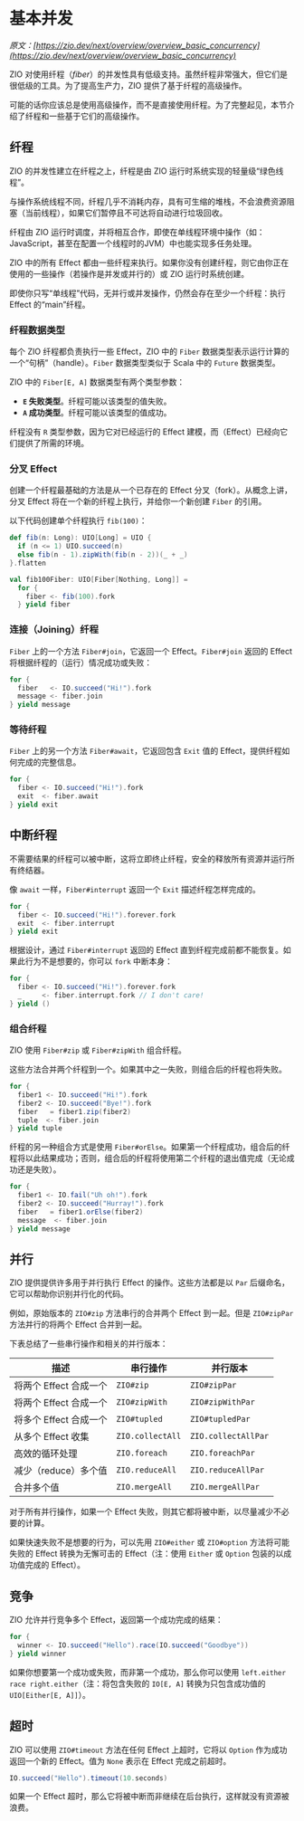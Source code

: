 # 基本并发

*原文：[https://zio.dev/next/overview/overview_basic_concurrency](https://zio.dev/next/overview/overview_basic_concurrency)*

ZIO 对使用纤程（*fiber*）的并发性具有低级支持。虽然纤程非常强大，但它们是很低级的工具。为了提高生产力，ZIO 提供了基于纤程的高级操作。

可能的话你应该总是使用高级操作，而不是直接使用纤程。为了完整起见，本节介绍了纤程和一些基于它们的高级操作。

## 纤程

ZIO 的并发性建立在纤程之上，纤程是由 ZIO 运行时系统实现的轻量级“绿色线程”。

与操作系统线程不同，纤程几乎不消耗内存，具有可生缩的堆栈，不会浪费资源阻塞（当前线程），如果它们暂停且不可达将自动进行垃圾回收。

纤程由 ZIO 运行时调度，并将相互合作，即使在单线程环境中操作（如：JavaScript，甚至在配置一个线程时的JVM）中也能实现多任务处理。

ZIO 中的所有 Effect 都由一些纤程来执行。如果你没有创建纤程，则它由你正在使用的一些操作（若操作是并发或并行的）或 ZIO 运行时系统创建。

即使你只写“单线程”代码，无并行或并发操作，仍然会存在至少一个纤程：执行 Effect 的“main”纤程。

### 纤程数据类型

每个 ZIO 纤程都负责执行一些 Effect，ZIO 中的 `Fiber` 数据类型表示运行计算的一个“句柄”（handle）。`Fiber` 数据类型类似于 Scala 中的 `Future` 数据类型。

ZIO 中的 `Fiber[E, A]` 数据类型有两个类型参数：

- **`E` 失败类型**。纤程可能以该类型的值失败。
- **`A` 成功类型**。纤程可能以该类型的值成功。

纤程没有 `R` 类型参数，因为它对已经运行的 Effect 建模，而（Effect）已经向它们提供了所需的环境。

### 分叉 Effect

创建一个纤程最基础的方法是从一个已存在的 Effect 分叉（fork）。从概念上讲，分叉 Effect 将在一个新的纤程上执行，并给你一个新创建 `Fiber` 的引用。

以下代码创建单个纤程执行 `fib(100)`：

```scala
def fib(n: Long): UIO[Long] = UIO {
  if (n <= 1) UIO.succeed(n)
  else fib(n - 1).zipWith(fib(n - 2))(_ + _)
}.flatten

val fib100Fiber: UIO[Fiber[Nothing, Long]] = 
  for {
    fiber <- fib(100).fork
  } yield fiber
```

### 连接（Joining）纤程

`Fiber` 上的一个方法 `Fiber#join`，它返回一个 Effect。`Fiber#join` 返回的 Effect 将根据纤程的（运行）情况成功或失败：

```scala
for {
  fiber   <- IO.succeed("Hi!").fork
  message <- fiber.join
} yield message
```

### 等待纤程

`Fiber` 上的另一个方法 `Fiber#await`，它返回包含 `Exit` 值的 Effect，提供纤程如何完成的完整信息。

```scala
for {
  fiber <- IO.succeed("Hi!").fork
  exit  <- fiber.await
} yield exit
```

## 中断纤程

不需要结果的纤程可以被中断，这将立即终止纤程，安全的释放所有资源并运行所有终结器。

像 `await` 一样，`Fiber#interrupt` 返回一个 `Exit` 描述纤程怎样完成的。

```scala
for {
  fiber <- IO.succeed("Hi!").forever.fork
  exit  <- fiber.interrupt
} yield exit
```

根据设计，通过 `Fiber#interrupt` 返回的 Effect 直到纤程完成前都不能恢复。如果此行为不是想要的，你可以 `fork` 中断本身：

```scala
for {
  fiber <- IO.succeed("Hi!").forever.fork
  _     <- fiber.interrupt.fork // I don't care!
} yield ()
```

### 组合纤程

ZIO 使用 `Fiber#zip` 或 `Fiber#zipWith` 组合纤程。

这些方法合并两个纤程到一个。如果其中之一失败，则组合后的纤程也将失败。

```scala
for {
  fiber1 <- IO.succeed("Hi!").fork
  fiber2 <- IO.succeed("Bye!").fork
  fiber   = fiber1.zip(fiber2)
  tuple  <- fiber.join
} yield tuple
```

纤程的另一种组合方式是使用 `Fiber#orElse`。如果第一个纤程成功，组合后的纤程将以此结果成功；否则，组合后的纤程将使用第二个纤程的退出值完成（无论成功还是失败）。

```scala
for {
  fiber1 <- IO.fail("Uh oh!").fork
  fiber2 <- IO.succeed("Hurray!").fork
  fiber   = fiber1.orElse(fiber2)
  message  <- fiber.join
} yield message
```

## 并行

ZIO 提供提供许多用于并行执行 Effect 的操作。这些方法都是以 `Par` 后缀命名，它可以帮助你识别并行化的代码。

例如，原始版本的 `ZIO#zip` 方法串行的合并两个 Effect 到一起。但是 `ZIO#zipPar` 方法并行的将两个 Effect 合并到一起。

下表总结了一些串行操作和相关的并行版本：

| 描述 | 串行操作 | 并行版本 |
| ---- | --------- | ------ |
| 将两个 Effect 合成一个 | `ZIO#zip` | `ZIO#zipPar` |
| 将两个 Effect 合成一个 | `ZIO#zipWith` | `ZIO#zipWithPar` |
| 将多个 Effect 合成一个 | `ZIO#tupled` | `ZIO#tupledPar` |
| 从多个 Effect 收集 | `ZIO.collectAll` | `ZIO.collectAllPar` |
| 高效的循环处理 | `ZIO.foreach` | `ZIO.foreachPar` |
| 减少（reduce）多个值 | `ZIO.reduceAll` | `ZIO.reduceAllPar` |
| 合并多个值 | `ZIO.mergeAll` | `ZIO.mergeAllPar` |

对于所有并行操作，如果一个 Effect 失败，则其它都将被中断，以尽量减少不必要的计算。

如果快速失败不是想要的行为，可以先用 `ZIO#either` 或 `ZIO#option` 方法将可能失败的 Effect 转换为无懈可击的 Effect（注：使用 `Either` 或 `Option` 包装的以成功值完成的 Effect）。

## 竞争

ZIO 允许并行竞争多个 Effect，返回第一个成功完成的结果：

```scala
for {
  winner <- IO.succeed("Hello").race(IO.succeed("Goodbye"))
} yield winner
```

如果你想要第一个成功或失败，而非第一个成功，那么你可以使用 `left.either race right.either`（注：将包含失败的 `IO[E, A]` 转换为只包含成功值的 `UIO[Either[E, A]]`）。

## 超时

ZIO 可以使用 `ZIO#timeout` 方法在任何 Effect 上超时，它将以 `Option` 作为成功返回一个新的 Effect。值为 `None` 表示在 Effect 完成之前超时。

```scala
IO.succeed("Hello").timeout(10.seconds)
```

如果一个 Effect 超时，那么它将被中断而非继续在后台执行，这样就没有资源被浪费。

